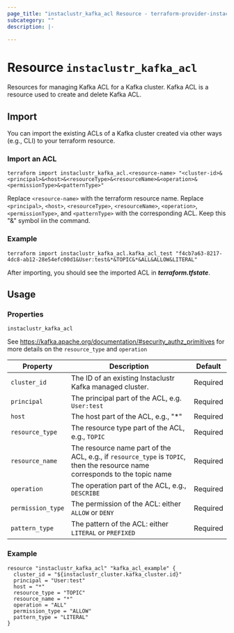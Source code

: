 ```yaml
---
page_title: "instaclustr_kafka_acl Resource - terraform-provider-instaclustr"
subcategory: ""
description: |-
  
---
```


# Resource  `instaclustr_kafka_acl`
Resources for managing Kafka ACL for a Kafka cluster. 
Kafka ACL is a resource used to create and delete Kafka ACL.

## Import
You can import the existing ACLs of a Kafka cluster created via other ways (e.g., CLI) to your terraform resource.

### Import an ACL
```shell
terraform import instaclustr_kafka_acl.<resource-name> "<cluster-id>&<principal>&<host>&<resourceType>&<resourceName>&<operation>&<permissionType>&<patternType>"
```

Replace `<resource-name>` with the terraform resource name. Replace `<principal>`, `<host>`, `<resourceType>`, `<resourceName>`, `<operation>`, `<permissionType>`, 
and `<patternType>` with the corresponding ACL. Keep this "&" symbol iin the command.

### Example

```shell
terraform import instaclustr_kafka_acl.kafka_acl_test "f4cb7a63-8217-4dc8-ab12-28e54efc00d1&User:test&*&TOPIC&*&ALL&ALLOW&LITERAL"
```

After importing, you should see the imported ACL in ***terraform.tfstate***.

## Usage

### Properties
`instaclustr_kafka_acl`

See https://kafka.apache.org/documentation/#security_authz_primitives for more details on the `resource_type` and `operation`

Property | Description | Default
---------|-------------|--------
`cluster_id`|The ID of an existing Instaclustr Kafka managed cluster. |Required
`principal`| The principal part of the ACL, e.g. `User:test` |Required
`host`| The host part of the ACL, e.g., "*" |Required
`resource_type`| The resource type part of the ACL, e.g., `TOPIC` |Required
`resource_name`| The resource name part of the ACL, e.g., if `resource_type` is `TOPIC`, then the resource name corresponds to the topic name |Required
`operation`| The operation part of the ACL, e.g., `DESCRIBE` |Required
`permission_type`| The permission of the ACL: either `ALLOW` or `DENY` |Required
`pattern_type`| The pattern of the ACL: either `LITERAL` or `PREFIXED` |Required

### Example
```
resource "instaclustr_kafka_acl" "kafka_acl_example" {
  cluster_id = "${instaclustr_cluster.kafka_cluster.id}"
  principal = "User:test"
  host = "*"
  resource_type = "TOPIC"
  resource_name = "*"
  operation = "ALL"
  permission_type = "ALLOW" 
  pattern_type = "LITERAL"
}
```

